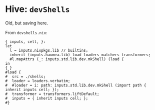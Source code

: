 # Hive: `devShells`

Old, but saving here.

From `devshells.nix`:

```(nix)
{ inputs, cell, }:
let
  l = inputs.nixpkgs.lib // builtins;
  inherit (inputs.haumea.lib) load loaders matchers transformers;
  #l.mapAttrs (_: inputs.std.lib.dev.mkShell) (load {
in
{ }
#load {
#  src = ./shells;
#  loader = loaders.verbatim;
#  #loader = i: path: inputs.std.lib.dev.mkShell (import path { inherit inputs cell; });
#  transformer = transformers.liftDefault;
#  inputs = { inherit inputs cell; };
#}
```
